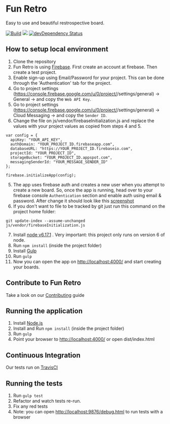 # Fun Retro

Easy to use and beautiful restrospective board.

[![Build](https://travis-ci.org/funretro/distributed.svg?branch=master)](https://travis-ci.org/funretro/distributed)
<a href="https://codeclimate.com/github/funretro/distributed"><img src="https://codeclimate.com/github/glauberramos/fireideaz/badges/gpa.svg" /></a>&nbsp;[![devDependency Status](https://david-dm.org/funretro/distributed/dev-status.svg)](https://david-dm.org/funretro/distributed#info=devDependencies)

## How to setup local environment

1. Clone the repository
2. Fun Retro is using [Firebase](http://www.firebase.com). First create an account at firebase. Then create a test project.
3. Enable sign-up using Email/Password for your project. This can be done
   through the 'Authentication' tab for the project.
4. Go to project settings (https://console.firebase.google.com/u/0/project/<your-project>/settings/general) -> General -> and copy the `Web API Key`.
5. Go to project settings (https://console.firebase.google.com/u/0/project/<your-project>/settings/general) -> Cloud Messaging -> and copy the `Sender ID`.
6. Change the file on js/vendor/firebaseInitialization.js and replace the values with your project values as copied from steps 4 and 5.

```
var config = {
  apiKey: "YOUR_API_KEY",
  authDomain: "YOUR_PROJECT_ID.firebaseapp.com",
  databaseURL: "https://YOUR_PROJECT_ID.firebaseio.com",
  projectId: "YOUR_PROJECT_ID",
  storageBucket: "YOUR_PROJECT_ID.appspot.com",
  messagingSenderId: "YOUR_MESSAGE_SENDER_ID"
};

firebase.initializeApp(config);
```

5. The app uses firebase auth and creates a new user when you attempt to create a new board. So, once the app is running, head over to your firebase console `Authentication` section and enable auth using email & password. After change it should look like this [screenshot](https://drive.google.com/file/d/1u5qzuXeyERstqK0i6zR02uyP8ZdLK8ob/view?usp=sharing)
6. If you don't want to file to be tracked by git just run this command on the project home folder:

```
git update-index --assume-unchanged js/vendor/firebaseInitialization.js
```

7. Install [node v6.17.1](https://nodejs.org/en/) . Very important: this project only runs on version 6 of node.
8. Run `npm install` (inside the project folder)
9. Install [Gulp](http://gulpjs.com/)
10. Run `gulp`
11. Now you can open the app on [http://localhost:4000/](http://localhost:4000/) and start creating your boards.

## Contribute to Fun Retro

Take a look on our [Contributing](https://github.com/funretro/distributed/blob/master/CONTRIBUTING.md) guide

## Running the application

1. Install [Node.js](https://nodejs.org/en/)
2. Install and Run `npm install` (inside the project folder)
3. Run `gulp`
4. Point your browser to [http://localhost:4000/](http://localhost:4000/) or open dist/index.html

## Continuous Integration

Our tests run on [TravisCI](https://travis-ci.org/funretro/distributed)

## Running the tests

1. Run `gulp test`
2. Refactor and watch tests re-run.
3. Fix any red tests
4. Note: you can open [http://localhost:9876/debug.html](http://localhost:9876/debug.html) to run tests with a browser
